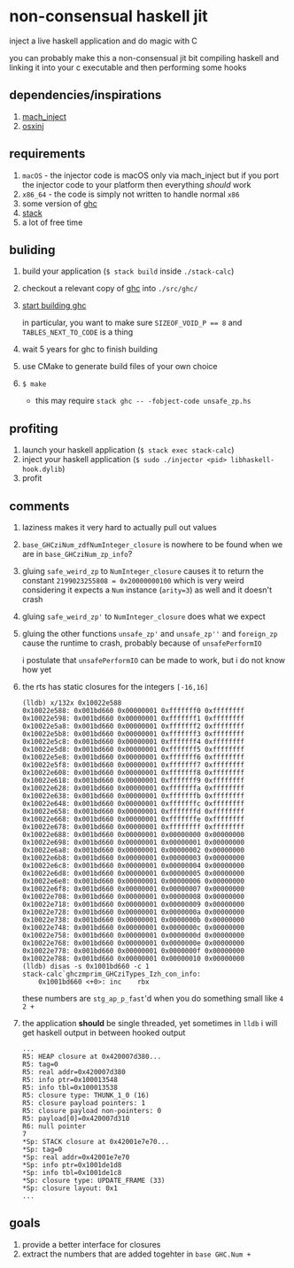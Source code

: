 # non-consensual haskell jit

inject a live haskell application and do magic with C

you can probably make this a non-consensual jit bit compiling haskell and
linking it into your c executable and then performing some hooks

## dependencies/inspirations

1. [mach_inject](https://github.com/rentzsch/mach_inject)
2. [osxinj](https://github.com/scen/osxinj)

## requirements

1. `macOS` - the injector code is macOS only via mach_inject but if you port the
   injector code to your platform then everything *should* work
2. `x86_64` - the code is simply not written to handle normal `x86`
3. some version of [ghc](https://www.haskell.org/ghc/)
4. [stack](https://www.stackage.org/)
5. a lot of free time

## buliding

1. build your application (`$ stack build` inside `./stack-calc`)
2. checkout a relevant copy of [ghc](http://git.haskell.org/ghc.git) into
   `./src/ghc/`
3. [start building ghc](https://ghc.haskell.org/trac/ghc/wiki/Building)

   in particular, you want to make sure `SIZEOF_VOID_P == 8` and
   `TABLES_NEXT_TO_CODE` is a thing
4. wait 5 years for ghc to finish building
5. use CMake to generate build files of your own choice
6. `$ make`
   * this may require `stack ghc -- -fobject-code unsafe_zp.hs`

## profiting
1. launch your haskell application (`$ stack exec stack-calc`)
2. inject your haskell application (`$ sudo ./injector <pid>
   libhaskell-hook.dylib`)
3. profit

## comments
1. laziness makes it very hard to actually pull out values
2. `base_GHCziNum_zdfNumInteger_closure` is nowhere to be found when we are in
   `base_GHCziNum_zp_info`?
3. gluing `safe_weird_zp` to `NumInteger_closure` causes it to return the
   constant `2199023255808 = 0x20000000100` which is very weird considering it
   expects a `Num` instance (`arity=3`) as well and it doesn't crash
4. gluing `safe_weird_zp'` to `NumInteger_closure` does what we expect
5. gluing the other functions `unsafe_zp'` and `unsafe_zp''` and `foreign_zp`
   cause the runtime to crash, probably because of `unsafePerformIO`

   i postulate that `unsafePerformIO` can be made to work, but i do not know
   how yet
6. the rts has static closures for the integers `[-16,16]`

       (lldb) x/132x 0x10022e588
       0x10022e588: 0x001bd660 0x00000001 0xfffffff0 0xffffffff
       0x10022e598: 0x001bd660 0x00000001 0xfffffff1 0xffffffff
       0x10022e5a8: 0x001bd660 0x00000001 0xfffffff2 0xffffffff
       0x10022e5b8: 0x001bd660 0x00000001 0xfffffff3 0xffffffff
       0x10022e5c8: 0x001bd660 0x00000001 0xfffffff4 0xffffffff
       0x10022e5d8: 0x001bd660 0x00000001 0xfffffff5 0xffffffff
       0x10022e5e8: 0x001bd660 0x00000001 0xfffffff6 0xffffffff
       0x10022e5f8: 0x001bd660 0x00000001 0xfffffff7 0xffffffff
       0x10022e608: 0x001bd660 0x00000001 0xfffffff8 0xffffffff
       0x10022e618: 0x001bd660 0x00000001 0xfffffff9 0xffffffff
       0x10022e628: 0x001bd660 0x00000001 0xfffffffa 0xffffffff
       0x10022e638: 0x001bd660 0x00000001 0xfffffffb 0xffffffff
       0x10022e648: 0x001bd660 0x00000001 0xfffffffc 0xffffffff
       0x10022e658: 0x001bd660 0x00000001 0xfffffffd 0xffffffff
       0x10022e668: 0x001bd660 0x00000001 0xfffffffe 0xffffffff
       0x10022e678: 0x001bd660 0x00000001 0xffffffff 0xffffffff
       0x10022e688: 0x001bd660 0x00000001 0x00000000 0x00000000
       0x10022e698: 0x001bd660 0x00000001 0x00000001 0x00000000
       0x10022e6a8: 0x001bd660 0x00000001 0x00000002 0x00000000
       0x10022e6b8: 0x001bd660 0x00000001 0x00000003 0x00000000
       0x10022e6c8: 0x001bd660 0x00000001 0x00000004 0x00000000
       0x10022e6d8: 0x001bd660 0x00000001 0x00000005 0x00000000
       0x10022e6e8: 0x001bd660 0x00000001 0x00000006 0x00000000
       0x10022e6f8: 0x001bd660 0x00000001 0x00000007 0x00000000
       0x10022e708: 0x001bd660 0x00000001 0x00000008 0x00000000
       0x10022e718: 0x001bd660 0x00000001 0x00000009 0x00000000
       0x10022e728: 0x001bd660 0x00000001 0x0000000a 0x00000000
       0x10022e738: 0x001bd660 0x00000001 0x0000000b 0x00000000
       0x10022e748: 0x001bd660 0x00000001 0x0000000c 0x00000000
       0x10022e758: 0x001bd660 0x00000001 0x0000000d 0x00000000
       0x10022e768: 0x001bd660 0x00000001 0x0000000e 0x00000000
       0x10022e778: 0x001bd660 0x00000001 0x0000000f 0x00000000
       0x10022e788: 0x001bd660 0x00000001 0x00000010 0x00000000
       (lldb) disas -s 0x1001bd660 -c 1
       stack-calc`ghczmprim_GHCziTypes_Izh_con_info:
           0x1001bd660 <+0>: inc    rbx

   these numbers are `stg_ap_p_fast`'d when you do something small like `4 2 +`
7. the application **should** be single threaded, yet sometimes in `lldb` i will get haskell output in between hooked output

       ...
       R5: HEAP closure at 0x420007d380...
       R5: tag=0
       R5: real addr=0x420007d380
       R5: info ptr=0x100013548
       R5: info tbl=0x100013538
       R5: closure type: THUNK_1_0 (16)
       R5: closure payload pointers: 1
       R5: closure payload non-pointers: 0
       R5: payload[0]=0x420007d310
       R6: null pointer
       7
       *Sp: STACK closure at 0x42001e7e70...
       *Sp: tag=0
       *Sp: real addr=0x42001e7e70
       *Sp: info ptr=0x1001de1d8
       *Sp: info tbl=0x1001de1c8
       *Sp: closure type: UPDATE_FRAME (33)
       *Sp: closure layout: 0x1
       ...

## goals

1. provide a better interface for closures
2. extract the numbers that are added togehter in `base GHC.Num +`
